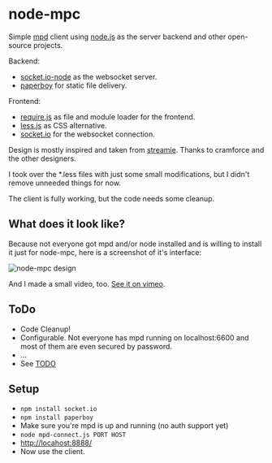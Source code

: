 # node-mpc #

Simple [mpd][] client using [node.js][] as the server backend and other open-source projects.

Backend:

* [socket.io-node][] as the websocket server.
* [paperboy][] for static file delivery.

Frontend:

* [require.js][] as file and module loader for the frontend.
* [less.js][] as CSS alternative.
* [socket.io][] for the websocket connection.

Design is mostly inspired and taken from [streamie][]. Thanks to cramforce and the other designers.

I took over the \*.less files with just some small modifications, but I didn't remove unneeded things for now.

The client is fully working, but the code needs some cleanup.

## What does it look like?

Because not everyone got mpd and/or node installed and is willing to install it just for node-mpc, here is a screenshot of it's interface:

![node-mpc design](/badboy/node-mpc/raw/master/node-mpc-07-11-2010.png)

And I made a small video, too. [See it on vimeo](http://vimeo.com/16316326).

## ToDo ##

* Code Cleanup!
* Configurable. Not everyone has mpd running on localhost:6600 and most of them are even secured by password.
* ...
* See [TODO](http://github.com/badboy/node-mpc/blob/master/TODO)

## Setup ##

* `npm install socket.io`
* `npm install paperboy`
* Make sure you're mpd is up and running (no auth support yet)
* `node mpd-connect.js PORT HOST`
* <http://locahost:8888/>
* Now use the client.

[mpd]: http://mpd.wikia.com/wiki/Music_Player_Daemon_Wiki
[node.js]: http://nodejs.org/
[require.js]: http://github.com/jrburke/requirejs
[less.js]: http://github.com/cloudhead/less.js
[paperboy]: http://github.com/felixge/node-paperboy
[socket.io]: http://github.com/LearnBoost/Socket.IO
[socket.io-node]: http://github.com/LearnBoost/Socket.IO-node
[streamie]: http://github.com/cramforce/streamie
